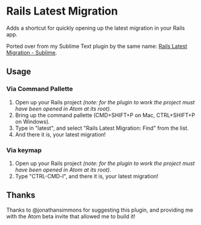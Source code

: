 # Rails Latest Migration

Adds a shortcut for quickly opening up the latest migration in your Rails app.

Ported over from my Sublime Text plugin by the same name: [Rails Latest Migration - Sublime](https://github.com/alexpls/Rails-Latest-Migration).

Usage
--
### Via Command Pallette
1. Open up your Rails project *(note: for the plugin to work the project must have been opened in Atom at its root)*.
2. Bring up the command pallette (CMD+SHIFT+P on Mac, CTRL+SHIFT+P on Windows).
3. Type in "latest", and select "Rails Latest Migration: Find" from the list.
4. And there it is, your latest migration!

### Via keymap
1. Open up your Rails project *(note: for the plugin to work the project must have been opened in Atom at its root)*.
2. Type "CTRL-CMD-l", and there it is, your latest migration!

Thanks
--
Thanks to @jonathansimmons for suggesting this plugin, and providing me with the Atom beta invite that allowed me to build it!

